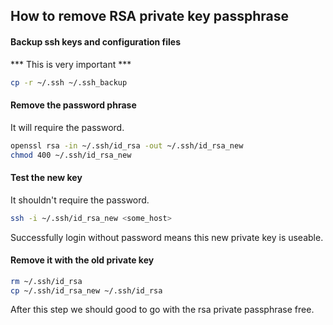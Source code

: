 ## How to remove RSA private key passphrase

#### Backup ssh keys and configuration files

*** This is very important ***

```bash
cp -r ~/.ssh ~/.ssh_backup
```

#### Remove the password phrase

It will require the password.

```bash
openssl rsa -in ~/.ssh/id_rsa -out ~/.ssh/id_rsa_new
chmod 400 ~/.ssh/id_rsa_new
```

#### Test the new key

It shouldn't require the password.

```bash
ssh -i ~/.ssh/id_rsa_new <some_host>
```

Successfully login without password means this new private key is useable.

#### Remove it with the old private key

```bash
rm ~/.ssh/id_rsa
cp ~/.ssh/id_rsa_new ~/.ssh/id_rsa
```

After this step we should good to go with the rsa private passphrase free.
